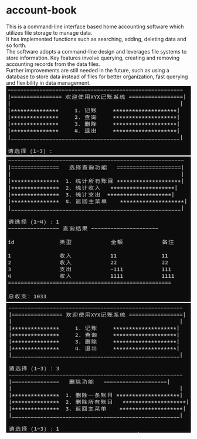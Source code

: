 # account-book
This is a command-line interface based home accounting software which utilizes file storage to manage data. <br>
It has implemented functions such as searching, adding, deleting data and so forth.<br>
The software adopts a command-line design and leverages file systems to store information. Key features involve querying, creating and removing accounting records from the data files.<br>
Further improvements are still needed in the future, such as using a database to store data instead of files for better organization, fast querying and flexibility in data management.<br>
![界面1](pic/1.png)
![界面2](pic/2.png)
![界面3](pic/3.png)

